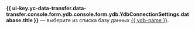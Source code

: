 **{{ ui-key.yc-data-transfer.data-transfer.console.form.ydb.console.form.ydb.YdbConnectionSettings.database.title }}** — выберите из списка базу данных [{{ ydb-name }}](../../../../../ydb/).
